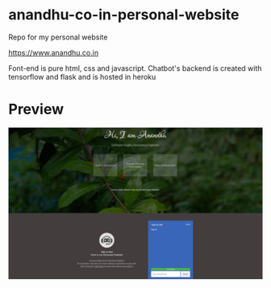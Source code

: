 # anandhu-co-in-personal-website
Repo for my personal website

https://www.anandhu.co.in

Font-end is pure html, css and javascript. Chatbot's backend is created with tensorflow and flask and is hosted in heroku

# Preview
<img src='preview.png'>
